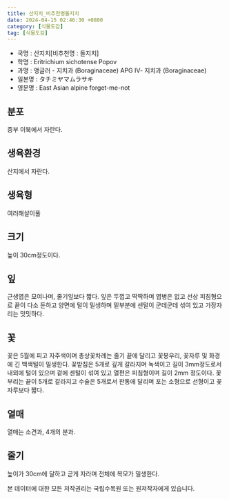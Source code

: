 ```yaml
---
title: 산지치_비추천명돌지치
date: 2024-04-15 02:46:30 +0800
category: [식물도감]
tag: [식물도감]
---
```




- 국명 : 산지치[비추천명 : 돌지치]
- 학명 : Eritrichium sichotense Popov
- 과명 : 앵글러 - 지치과 (Boraginaceae) APG Ⅳ- 지치과 (Boraginaceae)
- 일본명 : タチミヤマムラサキ
- 영문명 : East Asian alpine forget-me-not


## 분포
중부 이북에서 자란다.
## 생육환경
산지에서 자란다.
## 생육형
여러해살이풀
## 크기
높이 30cm정도이다.
## 잎
근생엽은 모여나며, 줄기잎보다 짧다. 잎은 두껍고 딱딱하며 엽병은 없고 선상 피침형으로 끝이 다소 둔하고 양면에 털이 밀생하며 밑부분에 센털이 군데군데 섞여 있고 가장자리는 밋밋하다.
## 꽃
꽃은 5월에 피고 자주색이며 총상꽃차례는 줄기 끝에 달리고 꽃봉우리, 꽃자루 및 화경에 긴 백색털이 밀생한다. 꽃받침은 5개로 깊게 갈라지며 녹색이고 길이 3mm정도로서 내외에 털이 있으며 겉에 센털이 섞여 있고 열편은 피침형이며 길이 2mm 정도이다. 꽃부리는 끝이 5개로 갈라지고 수술은 5개로서 판통에 달리며 포는 소형으로 선형이고 꽃자루보다 짧다.
## 열매
열매는 소견과, 4개의 분과.
## 줄기
높이가 30cm에 달하고 곧게 자라며 전체에 복모가 밀생한다.






본 데이터에 대한 모든 저작권리는 국립수목원 또는 원저작자에게 있습니다.
